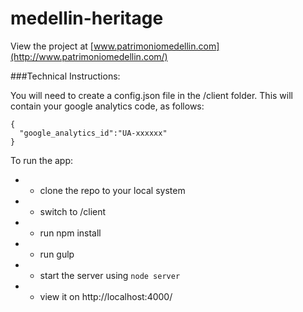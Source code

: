 # medellin-heritage

View the project at [www.patrimoniomedellin.com](http://www.patrimoniomedellin.com/)

###Technical Instructions:

You will need to create a config.json file in the /client folder.  This will contain your google analytics code, as follows: 

```
{
  "google_analytics_id":"UA-xxxxxx"
}
```

To run the app: 

* - clone the repo to your local system
* - switch to /client
* - run npm install
* - run gulp
* - start the server using `node server`
* - view it on http://localhost:4000/